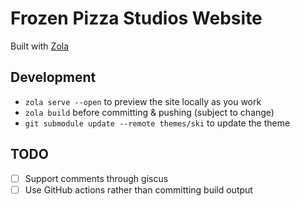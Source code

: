 # Frozen Pizza Studios Website
Built with [Zola](https://www.getzola.org/documentation/getting-started/installation/)

## Development
- `zola serve --open` to preview the site locally as you work
- `zola build` before committing & pushing (subject to change)
- `git submodule update --remote themes/ski` to update the theme

## TODO
- [ ] Support comments through giscus
- [ ] Use GitHub actions rather than committing build output
